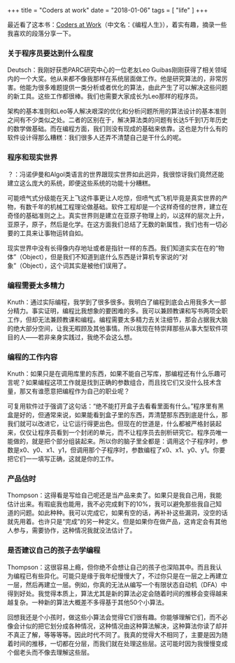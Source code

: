 +++
title =  "Coders at work"
date = "2018-01-06"
tags = [
    "life"
]
+++

最近看了这本书：[Coders at Work](https://book.douban.com/subject/5355285/)（中文名：《编程人生》），着实有趣，摘录一些我喜欢的段落分享一下。
<!--more-->

### 关于程序员要达到什么程度

Deutsch：我刚好获悉PARC研究中心的一位老友Leo Guibas刚刚获得了相关领域内的一个大奖。他从来都不像我那样在系统层面做工作。他是研究算法的，非常厉害。他能为很多难题提供一类分析或者优化的算法，由此产生了可以解决这些问题的新工具。这些工作都很棒。我们也需要大家成长为Leo那样的程序员。

架构的基本准则和Leo等人解决艰深的优化和分析问题所用的算法设计的基本准则之间有不少类似之处。二者的区别在于，解决算法类的问题有长达5千到1万年历史的数学做基础。而在编程方面，我们则没有现成的基础来依靠。这也是为什么有的软件设计得那么糟糕：我们很多人还弄不清楚自己是干什么的呢。


### 程序和现实世界

？：冯诺伊曼和Algol类语言的世界跟现实世界如此迥异，我很惊讶我们竟然还能建立这么庞大的系统，即便这些系统的功能十分糟糕。

可能喷气式分级能在天上飞这件事更让人吃惊，但喷气式飞机毕竟是真实世界的产物，有数千年的机械工程理论做基础。软件工程却是一个这样奇怪的世界，建立在奇怪的基础准则之上。真实世界则是建立在亚原子物理上的，以这样的层次上升，亚原子，原子，然后是化学。在这方面我们总结了无数的新属性，我们也有一切必要的工具来让事物运转自如。

现实世界中没有长得像内存地址或者是指针一样的东西。我们知道实实在在的“物体”（Object），但是我们不知道到底什么东西是计算机专家说的“对象”（Object），这个词其实是被他们误用了。


### 编程需要太多精力

Knuth：通过实际编程，我学到了很多很多。我明白了编程到底会占用我多大一部分精力。事实证明，编程比我想象的要困难的多。我可以兼顾教课和写书两项全职工作，但却无法兼顾教课和编程。编程需要太多精力去关注细节，那会占据我大脑的绝大部分空间，让我无暇顾及其他事情。所以我现在特崇拜那些从事大型软件项目的人——若非亲身实践过，我绝不会这么想。


### 编程的工作内容

Knuth：如果只是在调用库里的东西，如果不能自己写库，那编程还有什么乐趣可言呢？如果编程这项工作就是找到正确的参数组合，而且找它们又没什么技术含量，那又有谁愿意把编程作为自己的职业呢？

可复用软件过于强调了这句话：“绝不能打开盒子去看看里面有什么。”程序里有黑盒是好的，但通常来说，如果能看到盒子里的东西，弄清楚那东西到底是什么，那我们就可以改进它，让它运行得更出色。但现在的世道是，什么都被严格封装起来，仅仅让程序员看到一个封闭的单元，而不让程序员去剖析研究它。程序员唯一能做的，就是把个部分组装起来。所以你的脑子里全都是：调用这个子程序时，参数是x0、y0、x1、y1，但调用那个子程序时，参数编程了x0、x1、y0、y1。你要把它们一一填写正确，这就是你的工作。



### 产品估时

Thompson：这得看是写给自己呢还是当产品来卖了。如果只是我自己用，我能估计出来。有瑕疵我也能用，我不必完成剩下的10%，我可以避免那些我自己知道的问题。如此种种。我可以完成它，如果有空的话，再补补这些漏洞，没空的话就先用着。也许只是“完成”的另一种定义。但是如果你在做产品，这肯定会有其他人参与，需要协作，这种情况我就没法估计了。


### 是否建议自己的孩子去学编程

Thompson：这很容易上瘾，但你绝不会想让自己的孩子也深陷其中。而且我认为编程已有些异化。可能只是缘于我年纪慢慢大了，不过你只是在一层之上再建立一层，然后再建立一层。例如，你真的无法从编写一个有限状态自动机（DFA）中得到好处。我觉得本质上，算法尤其是新的算法必定会随着时间的推移会变得越来越复杂。一种新的算法大概差不多得基于其他50个小算法。

回想我还是个小孩时，做这些小算法会觉得它们很有趣。你能够理解它们，而不必像会计似的把它划分成各种情况，这种情况由这种算法解决，这种算法你读了却并不真正了解，等等等等。因此时代不同了。我真的觉得大不相同了，主要是因为随着时间的推移，一切都在分层，而我们就在处理这些层。这可能时因为我慢慢变成个倔老头而不像去理解这些层。


